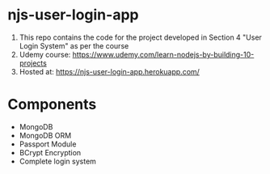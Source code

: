 # njs-user-login-app

1. This repo contains the code for the project developed in Section 4 "User Login System" as per the course
2. Udemy course: https://www.udemy.com/learn-nodejs-by-building-10-projects
3. Hosted at: https://njs-user-login-app.herokuapp.com/

# Components

* MongoDB
* MongoDB ORM
* Passport Module
* BCrypt Encryption
* Complete login system
